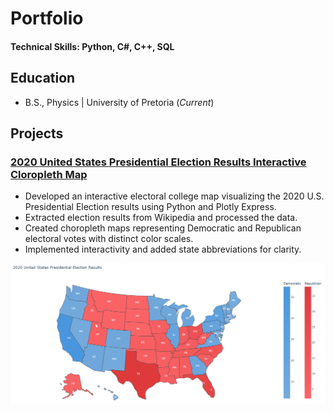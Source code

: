 # Portfolio

#### Technical Skills: Python, C#, C++, SQL

## Education
- B.S., Physics | University of Pretoria (_Current_)

## Projects
### [2020 United States Presidential Election Results Interactive Cloropleth Map](2020_usa_presidential_election_results/2020_usa_presidential_election_results.md)
- Developed an interactive electoral college map visualizing the 2020 U.S. Presidential Election results using Python and Plotly Express.
- Extracted election results from Wikipedia and processed the data.
- Created choropleth maps representing Democratic and Republican electoral votes with distinct color scales.
- Implemented interactivity and added state abbreviations for clarity.

![2020 United States Presidential Election Results](2020_usa_presidential_election_results/2020_usa_presidential_election_results_header.png)

